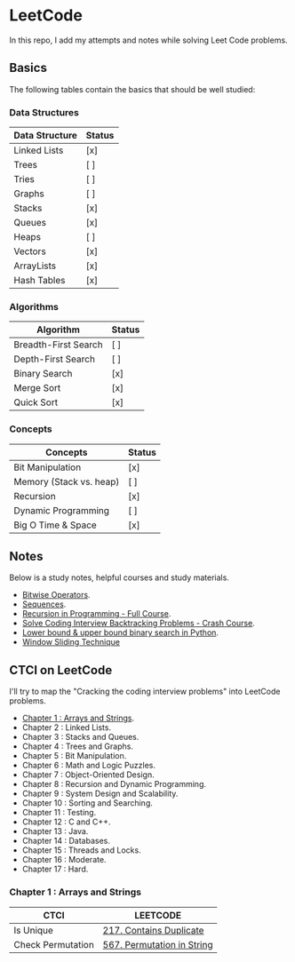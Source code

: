 # LeetCode

In this repo, I add my attempts and notes while solving Leet Code problems.

## Basics

The following tables contain the basics that should be well studied:

### Data Structures

| Data Structure | Status |
|----------------|--------|
| Linked Lists   | [x]    |
| Trees          | [ ]    |
| Tries          | [ ]    |
| Graphs         | [ ]    |
| Stacks         | [x]    |
| Queues         | [x]    |
| Heaps          | [ ]    |
| Vectors        | [x]    |
| ArrayLists     | [x]    |
| Hash Tables    | [x]    |

### Algorithms

| Algorithm            | Status |
|----------------------|--------|
| Breadth-First Search | [ ]    |
| Depth-First Search   | [ ]    |
| Binary Search        | [x]    |
| Merge Sort           | [x]    |
| Quick Sort           | [x]    |

### Concepts

| Concepts                | Status |
|-------------------------|--------|
| Bit Manipulation        | [x]    |
| Memory (Stack vs. heap) | [ ]    |
| Recursion               | [x]    |
| Dynamic Programming     | [ ]    |
| Big O Time & Space      | [x]    |

## Notes

Below is a study notes, helpful courses and study materials.

- [Bitwise Operators](./notes/bitwise-operators.md).
- [Sequences](./notes/sequences.md).
- [Recursion in Programming - Full Course](https://www.youtube.com/watch?v=IJDJ0kBx2LM).
- [Solve Coding Interview Backtracking Problems - Crash Course](https://www.youtube.com/watch?v=A80YzvNwqXA).
- [Lower bound & upper bound binary search in Python](https://www.youtube.com/watch?v=6-15eccc6ek).
- [Window Sliding Technique](https://www.geeksforgeeks.org/window-sliding-technique/)

## CTCI on LeetCode

I'll try to map the "Cracking the coding interview problems" into LeetCode problems.

- [Chapter 1 : Arrays and Strings](#chapter-1--arrays-and-strings).
- Chapter 2 : Linked Lists.
- Chapter 3 : Stacks and Queues.
- Chapter 4 : Trees and Graphs.
- Chapter 5 : Bit Manipulation.
- Chapter 6 : Math and Logic Puzzles.
- Chapter 7 : Object-Oriented Design.
- Chapter 8 : Recursion and Dynamic Programming.
- Chapter 9 : System Design and Scalability.
- Chapter 10 : Sorting and Searching.
- Chapter 11 : Testing.
- Chapter 12 : C and C++.
- Chapter 13 : Java.
- Chapter 14 : Databases.
- Chapter 15 : Threads and Locks.
- Chapter 16 : Moderate.
- Chapter 17 : Hard.

### Chapter 1 : Arrays and Strings

| CTCI              | LEETCODE                                                                           |
|-------------------|------------------------------------------------------------------------------------|
| Is Unique         | [217. Contains Duplicate](https://leetcode.com/problems/contains-duplicate/)       |
| Check Permutation | [567. Permutation in String](https://leetcode.com/problems/permutation-in-string/) |
